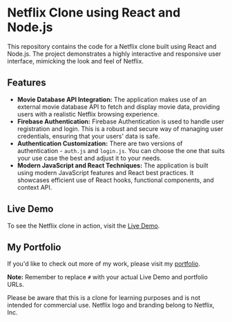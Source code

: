 # Netflix Clone using React and Node.js

This repository contains the code for a Netflix clone built using React and Node.js. The project demonstrates a highly interactive and responsive user interface, mimicking the look and feel of Netflix.

## Features

- **Movie Database API Integration:** The application makes use of an external movie database API to fetch and display movie data, providing users with a realistic Netflix browsing experience.
- **Firebase Authentication:** Firebase Authentication is used to handle user registration and login. This is a robust and secure way of managing user credentials, ensuring that your users' data is safe.
- **Authentication Customization:** There are two versions of authentication - `auth.js` and `login.js`. You can choose the one that suits your use case the best and adjust it to your needs.
- **Modern JavaScript and React Techniques:** The application is built using modern JavaScript features and React best practices. It showcases efficient use of React hooks, functional components, and context API.

## Live Demo

To see the Netflix clone in action, visit the [Live Demo](https://netflixclone1-34a09.web.app/).


## My Portfolio

If you'd like to check out more of my work, please visit my [portfolio](https://danieladisu.com/).

**Note:** Remember to replace `#` with your actual Live Demo and portfolio URLs. 

Please be aware that this is a clone for learning purposes and is not intended for commercial use. Netflix logo and branding belong to Netflix, Inc.
